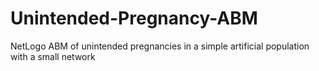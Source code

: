 # Unintended-Pregnancy-ABM
NetLogo ABM of unintended pregnancies in a simple artificial population with a small network 
